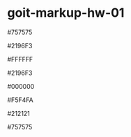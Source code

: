 # goit-markup-hw-01

<!-- цвет сслыки -->

#757575

<!-- цвет ссылки на hover -->

#2196F3

<!-- backgraudcolor body -->

#FFFFFF

<!-- logo color "Web" -->

#2196F3

<!-- logo color "Studio" -->

#000000

<!-- backgrundcolor team -->

#F5F4FA

<!-- color from h1-h6 -->

#212121

<!-- color from <p> -->

#757575
